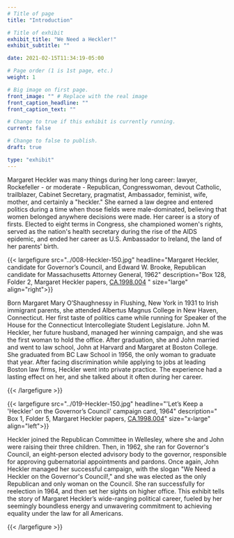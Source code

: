 ```yaml
---
# Title of page
title: "Introduction"

# Title of exhibit
exhibit_title: "We Need a Heckler!"
exhibit_subtitle: ""

date: 2021-02-15T11:34:19-05:00

# Page order (1 is 1st page, etc.)
weight: 1 

# Big image on first page.
front_image: "" # Replace with the real image
front_caption_headline: ""
front_caption_text: ""

# Change to true if this exhibit is currently running.
current: false

# Change to false to publish.
draft: true

type: "exhibit"
---
```


Margaret Heckler was many things during her long career: lawyer, Rockefeller - or moderate -  Republican, Congresswoman, devout Catholic, trailblazer, Cabinet Secretary, pragmatist, Ambassador, feminist, wife, mother, and certainly a "heckler." She earned a law degree and entered politics during a time when those fields were male-dominated, believing that women belonged anywhere decisions were made. Her career is a story of firsts. Elected to eight terms in Congress, she championed women's rights, served as the nation's health secretary during the rise of the AIDS epidemic, and ended her career as U.S. Ambassador to Ireland, the land of her parents' birth.

{{< largefigure src="../008-Heckler-150.jpg"
                headline="Margaret Heckler, candidate for Governor’s Council, and Edward W. Brooke, Republican candidate for Massachusetts Attorney General, 1962"
                description="Box 128, Folder 2, Margaret Heckler papers, [CA.1998.004](https://bc-primo.hosted.exlibrisgroup.com/permalink/f/l6ucgu/ALMA-BC21361016800001021) "
                size="large"
					align="right">}}
				

Born Margaret Mary O’Shaughnessy in Flushing, New York in 1931 to Irish immigrant parents, she attended Albertus Magnus College in New Haven, Connecticut. Her first taste of politics came while running for Speaker of the House for the Connecticut Intercollegiate Student Legislature. John M. Heckler, her future husband, managed her winning campaign, and she was the first woman to hold the office. After graduation, she and John married and went to law school, John at Harvard and Margaret at Boston College. She graduated from BC Law School in 1956, the only woman to graduate that year. After facing discrimination while applying to jobs at leading Boston law firms, Heckler went into private practice. The experience had a lasting effect on her, and she talked about it often during her career.

{{< /largefigure >}}

{{< largefigure src="../019-Heckler-150.jpg"
                headline="'Let’s Keep a 'Heckler' on the Governor’s Council' campaign card, 1964"
                description=" Box 1, Folder 5, Margaret Heckler papers, [CA.1998.004](https://bc-primo.hosted.exlibrisgroup.com/permalink/f/l6ucgu/ALMA-BC21361016800001021)"
                size="x-large"
					align="left">}}
				

 
Heckler joined the Republican Committee in Wellesley, where she and John were raising their three children. Then, in 1962, she ran for Governor's Council, an eight-person elected advisory body to the governor, responsible for approving gubernatorial appointments and pardons. Once again, John Heckler managed her successful campaign, with the slogan "We Need a Heckler on the Governor's Council!," and she was elected as the only Republican and only woman on the Council. She ran successfully for reelection in 1964, and then set her sights on higher office. This exhibit tells the story of Margaret Heckler’s wide-ranging political career, fueled by her seemingly boundless energy and unwavering commitment to achieving equality under the law for all Americans.

{{< /largefigure >}}
